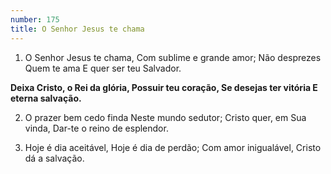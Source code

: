```yaml
---
number: 175
title: O Senhor Jesus te chama
---
```


1. O Senhor Jesus te chama,
  Com sublime e grande amor;
  Não desprezes Quem te ama
  E quer ser teu Salvador.

  __Deixa Cristo, o Rei da glória,
  Possuir teu coração,
  Se desejas ter vitória
  E eterna salvação.__

2. O prazer bem cedo finda
  Neste mundo sedutor;
  Cristo quer, em Sua vinda,
  Dar-te o reino de esplendor.

3. Hoje é dia aceitável,
  Hoje é dia de perdão;
  Com amor inigualável,
  Cristo dá a salvação.
